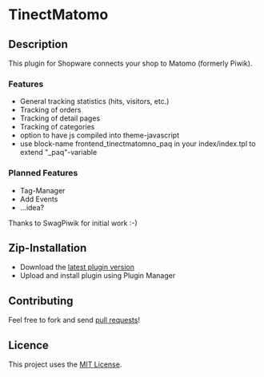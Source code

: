 # TinectMatomo

## Description

This plugin for Shopware connects your shop to Matomo (formerly Piwik).

### Features

- General tracking statistics (hits, visitors, etc.)
- Tracking of orders
- Tracking of detail pages
- Tracking of categories
- option to have js compiled into theme-javascript
- use block-name frontend_tinectmatomno_paq in your index/index.tpl to extend "_paq"-variable

### Planned Features

- Tag-Manager
- Add Events
- ...idea?

Thanks to SwagPiwik for initial work :-)

## Zip-Installation

* Download the [latest plugin version](https://github.com/tinect/TinectMatomo/releases/latest/)
* Upload and install plugin using Plugin Manager

## Contributing

Feel free to fork and send [pull requests](https://github.com/tinect/TinectMatomo)!


## Licence

This project uses the [MIT License](LICENCE.md).
